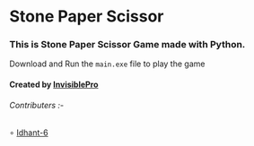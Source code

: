 # Stone Paper Scissor

### This is Stone Paper Scissor Game made with Python.

Download and Run the `main.exe` file to play the game

#### Created by [InvisiblePro](https://github.com/InvisiblePro)
###### Contributers :-
∘ [Idhant-6](https://github.com/Idhant-6)


